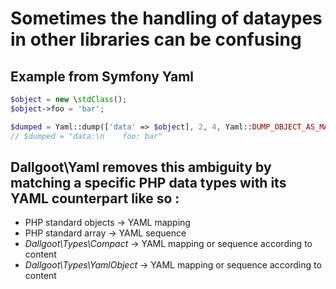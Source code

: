 # Sometimes the handling of dataypes in other libraries can be confusing

## Example from Symfony Yaml
```php
$object = new \stdClass();
$object->foo = 'bar';

$dumped = Yaml::dump(['data' => $object], 2, 4, Yaml::DUMP_OBJECT_AS_MAP);
// $dumped = "data:\n    foo: bar"
```

## Dallgoot\Yaml removes this ambiguity by matching a specific PHP data types with its YAML counterpart like so :
- PHP standard objects -> YAML mapping
- PHP standard array -> YAML sequence
- _Dallgoot\Types\Compact_ -> YAML mapping or sequence according to content
- _Dallgoot\Types\YamlObject_ -> YAML mapping or sequence according to content